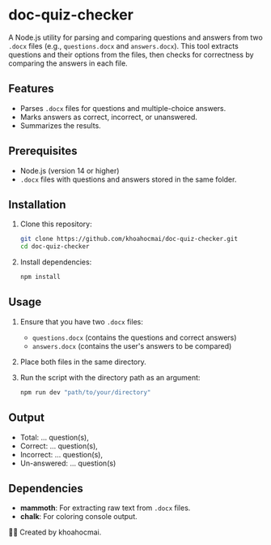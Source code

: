 # doc-quiz-checker

A Node.js utility for parsing and comparing questions and answers from two `.docx` files (e.g., `questions.docx` and `answers.docx`). This tool extracts questions and their options from the files, then checks for correctness by comparing the answers in each file.

## Features
- Parses `.docx` files for questions and multiple-choice answers.
- Marks answers as correct, incorrect, or unanswered.
- Summarizes the results.

## Prerequisites
- Node.js (version 14 or higher)
- `.docx` files with questions and answers stored in the same folder.

## Installation
1. Clone this repository:
    ```bash
    git clone https://github.com/khoahocmai/doc-quiz-checker.git
    cd doc-quiz-checker
    ```

2. Install dependencies:
    ```bash
    npm install
    ```

## Usage
1. Ensure that you have two `.docx` files:
   - `questions.docx` (contains the questions and correct answers)
   - `answers.docx` (contains the user's answers to be compared)

2. Place both files in the same directory.

3. Run the script with the directory path as an argument:
    ```bash
    npm run dev "path/to/your/directory"
    ```

## Output
- Total: ... question(s),
- Correct: ... question(s),
- Incorrect: ... question(s),
- Un-answered: ... question(s)

## Dependencies
- **mammoth**: For extracting raw text from `.docx` files.
- **chalk**: For coloring console output.

👨‍💻 Created by khoahocmai.
